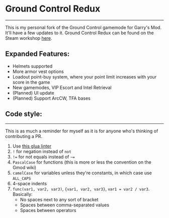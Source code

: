 # Ground Control Redux
---
This is my personal fork of the Ground Control gamemode for Garry's Mod. It'll have a few updates to it.
Ground Control Redux can be found on the Steam workshop [here](https://steamcommunity.com/sharedfiles/filedetails/?id=2034529088).

## Expanded Features:
- Helmets supported
- More armor vest options
- Loadout point-buy system, where your point limit increases with your score in the game
- New gamemodes, VIP Escort and Intel Retrieval
- (Planned) UI update
- (Planned) Support ArcCW, TFA bases

## Code style:
---
This is as much a reminder for myself as it is for anyone who's thinking of contributing a PR.
1. Use [this glua linter](https://marketplace.visualstudio.com/items?itemName=goz3rr.vscode-glualint)
2. `!` for negation instead of `not`
3. `!=` for not equals instead of `~=`
4. `PascalCase` for functions (this is more or less the convention on the Gmod wiki)
5. `camelCase` for variables unless they're constants, in which case use `ALL_CAPS`
6. 4-space indents
7. `func(var1, var2, var3)`,  `{var1, var2, var3}`, `var1 = var2 / var3`.  
Basically: 
    - No spaces next to any sort of bracket
    - Spaces between comma-separated values
    - Spaces between operators
